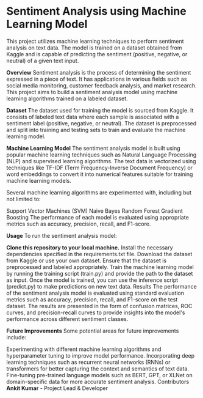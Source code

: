 **Sentiment Analysis using Machine Learning Model**
==============================================================================================================================================================================================
This project utilizes machine learning techniques to perform sentiment analysis on text data. The model is trained on a dataset obtained from Kaggle and is capable of predicting the sentiment (positive, negative, or neutral) of a given text input.

**Overview**
Sentiment analysis is the process of determining the sentiment expressed in a piece of text. It has applications in various fields such as social media monitoring, customer feedback analysis, and market research. This project aims to build a sentiment analysis model using machine learning algorithms trained on a labeled dataset.

**Dataset**
The dataset used for training the model is sourced from Kaggle. It consists of labeled text data where each sample is associated with a sentiment label (positive, negative, or neutral). The dataset is preprocessed and split into training and testing sets to train and evaluate the machine learning model.

**Machine Learning Model**
The sentiment analysis model is built using popular machine learning techniques such as Natural Language Processing (NLP) and supervised learning algorithms. The text data is vectorized using techniques like TF-IDF (Term Frequency-Inverse Document Frequency) or word embeddings to convert it into numerical features suitable for training machine learning models.

Several machine learning algorithms are experimented with, including but not limited to:

Support Vector Machines (SVM)
Naive Bayes
Random Forest
Gradient Boosting
The performance of each model is evaluated using appropriate metrics such as accuracy, precision, recall, and F1-score.

**Usage**
To run the sentiment analysis model:

**Clone this repository to your local machine.**
Install the necessary dependencies specified in the requirements.txt file.
Download the dataset from Kaggle or use your own dataset. Ensure that the dataset is preprocessed and labeled appropriately.
Train the machine learning model by running the training script (train.py) and provide the path to the dataset as input.
Once the model is trained, you can use the inference script (predict.py) to make predictions on new text data.
Results
The performance of the sentiment analysis model is evaluated using standard evaluation metrics such as accuracy, precision, recall, and F1-score on the test dataset. The results are presented in the form of confusion matrices, ROC curves, and precision-recall curves to provide insights into the model's performance across different sentiment classes.

**Future Improvements**
Some potential areas for future improvements include:

Experimenting with different machine learning algorithms and hyperparameter tuning to improve model performance.
Incorporating deep learning techniques such as recurrent neural networks (RNNs) or transformers for better capturing the context and semantics of text data.
Fine-tuning pre-trained language models such as BERT, GPT, or XLNet on domain-specific data for more accurate sentiment analysis.
Contributors
**Ankit Kumar** - Project Lead & Developer
